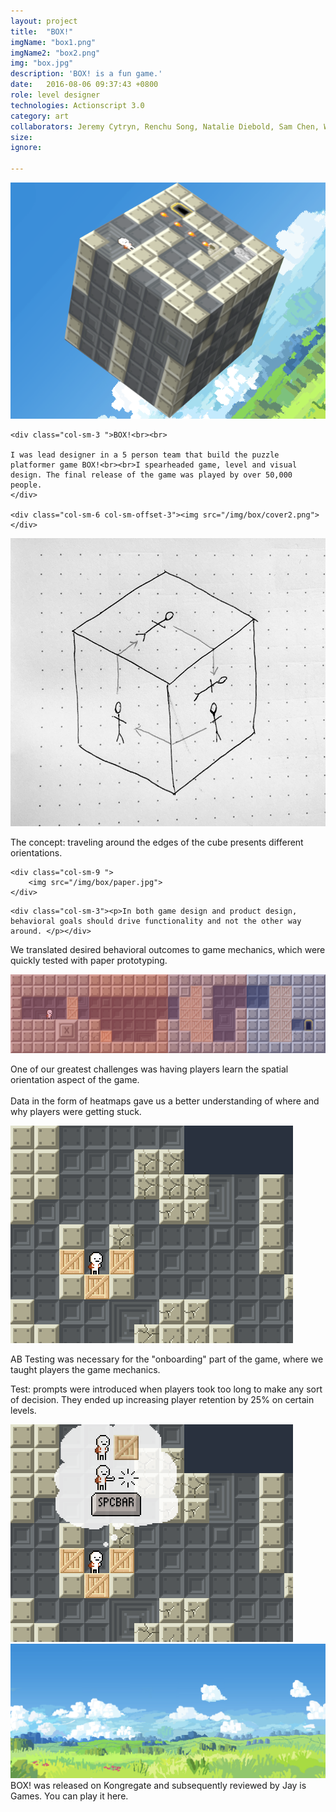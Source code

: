 ```yaml
---
layout: project
title:  "BOX!"
imgName: "box1.png"
imgName2: "box2.png"
img: "box.jpg"
description: 'BOX! is a fun game.'
date:   2016-08-06 09:37:43 +0800
role: level designer
technologies: Actionscript 3.0
category: art
collaborators: Jeremy Cytryn, Renchu Song, Natalie Diebold, Sam Chen, Will Peck
size: 
ignore:

---
```


<div class="contain">

<div class="row">
	<div class="col-sm-9 ">
		<img src="/img/box/coverimage.png">
	</div>
</div>

<div class=" row m-t-xl">

	<div class="col-sm-3 ">BOX!<br><br>

	I was lead designer in a 5 person team that build the puzzle platformer game BOX!<br><br>I spearheaded game, level and visual design. The final release of the game was played by over 50,000 people.
	</div>

	<div class="col-sm-6 col-sm-offset-3"><img src="/img/box/cover2.png"></div>
</div>

<div class=" row m-t-xl">
	<div class="col-sm-6 col-sm-offset-3"><img src="/img/box/diagram.jpg"></div>
	<div class="col-sm-3 col-sm-offset-3 m-t-md"><p>The concept: traveling around the edges of the cube presents different orientations. </p></div>

</div>
<div class="row m-t-xl">

	<div class="col-sm-9 ">
		<img src="/img/box/paper.jpg">
	</div>
</div>

<div class=" row m-t-md">

	<div class="col-sm-3"><p>In both game design and product design, behavioral goals should drive functionality and not the other way around. </p></div>

</div>

<div class=" row ">
	<div class="col-sm-3">
		<p>We translated desired behavioral outcomes to game mechanics, which were quickly tested with paper prototyping.</p>
	</div>
	<div class="col-sm-6 col-sm-offset-3 ">
	</div>

</div>


<div class=" row m-t-xl ">
	<div class="col-sm-12">
		<img src="/img/box/heatmap.png">
	</div>
	<div class="col-sm-3 m-t-md">
	<p>One of our greatest challenges was having players learn the spatial orientation aspect of the game. <br><br>Data in the form of heatmaps gave us a better understanding of where and why players were getting stuck.</p>
	</div>
</div>


<div class=" row m-t-xl">
	<div class="col-sm-6">
		<img src="/img/box/nothoughtbubble.png">
	</div>
</div>


<div class="row">
	<div class="col-sm-3 m-t-md">
	<p>AB Testing was necessary for the "onboarding" part of the game, where we taught players the game mechanics.</p>
	</div>
</div>

<div class="row m-t-md">
	<div class="col-sm-3 col-sm-offset-3 ">
	<p>Test: prompts were introduced when players took too long to make any sort of decision. They ended up increasing player retention by 25% on certain levels.</p>
	</div>
	<div class="col-sm-6">
		<img src="/img/box/thoughtbubble.png">
	</div>
</div>

<div class=" row m-t-xl">
	<div class="col-sm-9"><img src="/img/box/intro.jpg"></div>

</div>
<div class="row m-t-md">
	<div class="col-sm-3">BOX! was released on Kongregate and subsequently reviewed by Jay is Games. You can play it here.</div>
</div>

</div>

